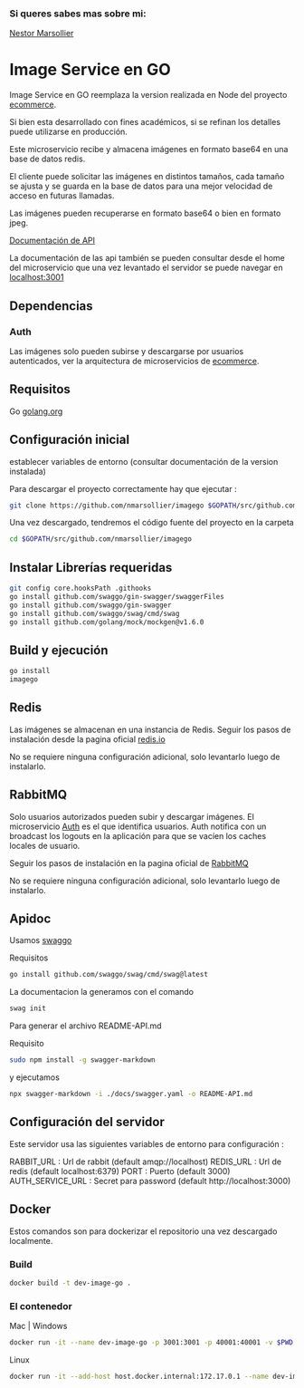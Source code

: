 ### Si queres sabes mas sobre mi:
[Nestor Marsollier](https://github.com/nmarsollier/profile)

# Image Service en GO

Image Service en GO reemplaza la version realizada en Node del proyecto  [ecommerce](https://github.com/nmarsollier/ecommerce).

Si bien esta desarrollado con fines académicos, si se refinan los detalles puede utilizarse en producción.

Este microservicio recibe y almacena imágenes en formato base64 en una base de datos redis.

El cliente puede solicitar las imágenes en distintos tamaños, cada tamaño se ajusta y se guarda en la base de datos para una mejor velocidad de acceso en futuras llamadas.

Las imágenes pueden recuperarse en formato base64 o bien en formato jpeg.

[Documentación de API](./README-API.md)

La documentación de las api también se pueden consultar desde el home del microservicio
que una vez levantado el servidor se puede navegar en [localhost:3001](http://localhost:3001/docs/index.html)

## Dependencias

### Auth

Las imágenes solo pueden subirse y descargarse por usuarios autenticados, ver la arquitectura de microservicios de [ecommerce](https://github.com/nmarsollier/ecommerce).

## Requisitos

Go [golang.org](https://golang.org/doc/install)

## Configuración inicial

establecer variables de entorno (consultar documentación de la version instalada)

Para descargar el proyecto correctamente hay que ejecutar :

```bash
git clone https://github.com/nmarsollier/imagego $GOPATH/src/github.com/nmarsollier/imagego
```

Una vez descargado, tendremos el código fuente del proyecto en la carpeta

```bash
cd $GOPATH/src/github.com/nmarsollier/imagego
```

## Instalar Librerías requeridas

```bash
git config core.hooksPath .githooks
go install github.com/swaggo/gin-swagger/swaggerFiles 
go install github.com/swaggo/gin-swagger 
go install github.com/swaggo/swag/cmd/swag
go install github.com/golang/mock/mockgen@v1.6.0
```

## Build y ejecución

```bash
go install
imagego
```

## Redis

Las imágenes se almacenan en una instancia de Redis. Seguir los pasos de instalación desde la pagina oficial [redis.io](https://redis.io/download)

No se requiere ninguna configuración adicional, solo levantarlo luego de instalarlo.

## RabbitMQ

Solo usuarios autorizados pueden subir y descargar imágenes. El microservicio [Auth](https://github.com/nmarsollier/ecommerce) es el que identifica usuarios. Auth notifica con un broadcast los logouts en la aplicación para que se vacíen los caches locales de usuario.

Seguir los pasos de instalación en la pagina oficial de [RabbitMQ](https://www.rabbitmq.com/)

No se requiere ninguna configuración adicional, solo levantarlo luego de instalarlo.

## Apidoc


Usamos [swaggo](https://github.com/swaggo/swag)

Requisitos 

```bash
go install github.com/swaggo/swag/cmd/swag@latest
```

La documentacion la generamos con el comando

```bash
swag init
```

Para generar el archivo README-API.md

Requisito 

```bash
sudo npm install -g swagger-markdown
```

y ejecutamos 

```bash
npx swagger-markdown -i ./docs/swagger.yaml -o README-API.md
```


## Configuración del servidor

Este servidor usa las siguientes variables de entorno para configuración :

RABBIT_URL : Url de rabbit (default amqp://localhost)
REDIS_URL : Url de redis (default localhost:6379)
PORT : Puerto (default 3000)
AUTH_SERVICE_URL : Secret para password (default http://localhost:3000)

## Docker

Estos comandos son para dockerizar el repositorio una vez descargado localmente.

### Build

```bash
docker build -t dev-image-go .
```

### El contenedor

Mac | Windows
```bash
docker run -it --name dev-image-go -p 3001:3001 -p 40001:40001 -v $PWD:/go/src/github.com/nmarsollier/imagego dev-image-go
```

Linux
```bash
docker run -it --add-host host.docker.internal:172.17.0.1 --name dev-image-go -p 3001:3001 -p 40001:40001 -v $PWD:/go/src/github.com/nmarsollier/imagego dev-image-go
```
